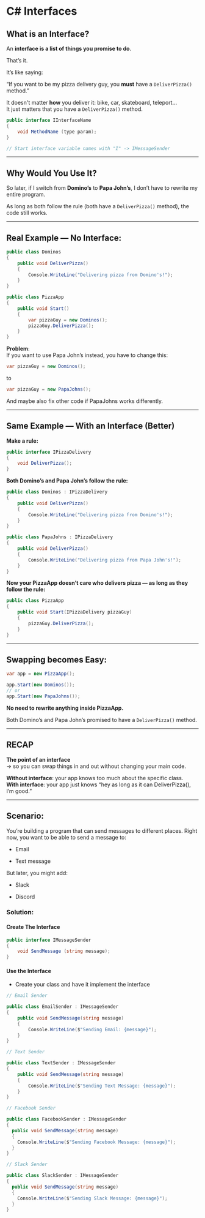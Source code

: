 # C# Interfaces

## What is an Interface?

An **interface is a list of things you promise to do**.

That’s it.

It’s like saying:

“If you want to be my pizza delivery guy, you **must** have a `DeliverPizza()` method.”

It doesn't matter **how** you deliver it: bike, car, skateboard, teleport…  
It just matters that you have a `DeliverPizza()` method.

```csharp
public interface IInterfaceName
{
    void MethodName (type param);
}

// Start interface variable names with "I" -> IMessageSender

```

---

## Why Would You Use It?

So later, if I switch from **Domino’s** to **Papa John’s**, I don’t have to rewrite my entire program.

As long as both follow the rule (both have a `DeliverPizza()` method), the code still works.

---

## Real Example — No Interface:

```csharp
public class Dominos
{
    public void DeliverPizza()
    {
        Console.WriteLine("Delivering pizza from Domino's!");
    }
}

public class PizzaApp
{
    public void Start()
    {
        var pizzaGuy = new Dominos();
        pizzaGuy.DeliverPizza();
    }
}
```

**Problem**:  
If you want to use Papa John’s instead, you have to change this:

```csharp
var pizzaGuy = new Dominos();
```

to

```csharp
var pizzaGuy = new PapaJohns();
```

And maybe also fix other code if PapaJohns works differently.

---

## Same Example — With an Interface (Better)

**Make a rule:**

```csharp
public interface IPizzaDelivery
{
    void DeliverPizza();
}
```

**Both Domino’s and Papa John’s follow the rule:**

```csharp
public class Dominos : IPizzaDelivery
{
    public void DeliverPizza()
    {
        Console.WriteLine("Delivering pizza from Domino's!");
    }
}

public class PapaJohns : IPizzaDelivery
{
    public void DeliverPizza()
    {
        Console.WriteLine("Delivering pizza from Papa John's!");
    }
}
```

**Now your PizzaApp doesn’t care who delivers pizza — as long as they follow the rule:**

```csharp
public class PizzaApp
{
    public void Start(IPizzaDelivery pizzaGuy)
    {
        pizzaGuy.DeliverPizza();
    }
}
```

---

## Swapping becomes Easy:

```csharp
var app = new PizzaApp();

app.Start(new Dominos());
// or
app.Start(new PapaJohns());
```

**No need to rewrite anything inside PizzaApp.**

Both Domino’s and Papa John’s promised to have a `DeliverPizza()` method.

---

## RECAP

**The point of an interface**  
→ so you can swap things in and out without changing your main code.

**Without interface**: your app knows too much about the specific class.  
**With interface**: your app just knows “hey as long as it can DeliverPizza(), I’m good.”

---

## Scenario:

You’re building a program that can send messages to different places.
Right now, you want to be able to send a message to:

- Email

- Text message

But later, you might add:

- Slack

- Discord

### Solution:

#### Create The Interface

```csharp
public interface IMessageSender
{
    void SendMessage (string message);
}
```

#### Use the Interface

- Create your class and have it implement the interface

```csharp
// Email Sender

public class EmailSender : IMessageSender
{
    public void SendMessage(string message)
    {
        Console.WriteLine($"Sending Email: {message}");
    }
}
```

```csharp
// Text Sender

public class TextSender : IMessageSender
{
    public void SendMessage(string message)
    {
        Console.WriteLine($"Sending Text Message: {message}");
    }
}

```

```csharp
// Facebook Sender

public class FacebookSender : IMessageSender
{
  public void SendMessage(string message)
  {
    Console.WriteLine($"Sending Facebook Message: {message}");
  }
}
```

```csharp
// Slack Sender

public class SlackSender : IMessageSender
{
  public void SendMessage(string message)
  {
    Console.WriteLine($"Sending Slack Message: {message}");
  }
}
```
